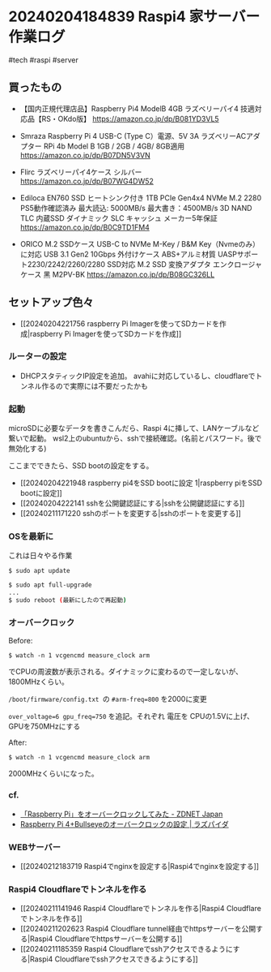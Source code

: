 # 20240204184839 Raspi4 家サーバー 作業ログ
#tech #raspi  #server


## 買ったもの
- 【国内正規代理店品】Raspberry Pi4 ModelB 4GB ラズベリーパイ4 技適対応品【RS・OKdo版】 https://amazon.co.jp/dp/B081YD3VL5
- Smraza Raspberry Pi 4 USB-C (Type C）電源、5V 3A ラズベリーACアダプター RPi 4b Model B 1GB / 2GB / 4GB/ 8GB適用 https://amazon.co.jp/dp/B07DN5V3VN
- Flirc ラズベリーパイ4ケース シルバー https://amazon.co.jp/dp/B07WG4DW52

- Ediloca EN760 SSD ヒートシンク付き 1TB PCIe Gen4x4 NVMe M.2 2280 PS5動作確認済み 最大読込: 5000MB/s 最大書き：4500MB/s 3D NAND TLC 内蔵SSD ダイナミック SLC キャッシュ メーカー5年保証 https://amazon.co.jp/dp/B0C9TD1FM4
- ORICO M.2 SSDケース USB-C to NVMe M-Key / B&M Key（Nvmeのみ）に対応 USB 3.1 Gen2 10Gbps 外付けケース ABS+アルミ材質 UASPサポート2230/2242/2260/2280 SSD対応 M.2 SSD 変換アダプタ エンクロージャ ケース 黑 M2PV-BK https://amazon.co.jp/dp/B08GC326LL

## セットアップ色々
- [[20240204221756 raspberry Pi Imagerを使ってSDカードを作成|raspberry Pi Imagerを使ってSDカードを作成]]

### ルーターの設定
- DHCPスタティックIP設定を追加。 avahiに対応しているし、cloudflareでトンネル作るので実際には不要だったかも

### 起動
microSDに必要なデータを書きこんだら、Raspi 4に挿して、LANケーブルなど繋いで起動。
wsl2上のubuntuから、sshで接続確認。(名前とパスワード。後で無効化する)

ここまでできたら、SSD bootの設定をする。

- [[20240204221948 raspberry pi4をSSD bootに設定 1|raspberry piをSSD bootに設定]]
- [[20240204222141 sshを公開鍵認証にする|sshを公開鍵認証にする]]
- [[20240211171220 sshのポートを変更する|sshのポートを変更する]]


### OSを最新に
これは日々やる作業

`$ sudo apt update`
```sh
$ sudo apt full-upgrade
...
$ sudo reboot (最新にしたので再起動)
```

### オーバークロック
Before:
```
$ watch -n 1 vcgencmd measure_clock arm
```
でCPUの周波数が表示される。ダイナミックに変わるので一定しないが、1800MHzくらい。


`/boot/firmware/config.txt `の
`#arm-freq=800`
を2000に変更

`over_voltage=6
gpu_freq=750`
を追記。それぞれ 電圧を CPUの1.5Vに上げ、GPUを750MHzにする

After:
```
$ watch -n 1 vcgencmd measure_clock arm
```
2000MHzくらいになった。
### cf.
- [「Raspberry Pi」をオーバークロックしてみた - ZDNET Japan](https://japan.zdnet.com/article/35201090/)
- [Raspberry Pi 4+Bullseyeのオーバークロックの設定 | ラズパイダ](https://raspida.com/overclock-rpi4-bullseye)
### WEBサーバー
- [[20240212183719 Raspi4でnginxを設定する|Raspi4でnginxを設定する]]
### Raspi4 Cloudflareでトンネルを作る
- [[20240211141946 Raspi4 Cloudflareでトンネルを作る|Raspi4 Cloudflareでトンネルを作る]]
- [[20240211202623 Raspi4 Cloudflare tunnel経由でhttpsサーバーを公開する|Raspi4 Cloudflareでhttpsサーバーを公開する]]
- [[20240211185359 Raspi4 Cloudflareでsshアクセスできるようにする|Raspi4 Cloudflareでsshアクセスできるようにする]]



